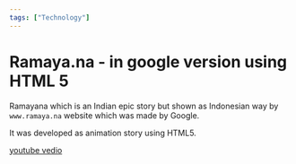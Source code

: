 ```yaml
---
tags: ["Technology"]
---
```


# Ramaya.na - in google version using HTML 5
<!--markdownlint-disable MD013 MD029 MD036 MD024 MD033 MD040 MD042 MD001 MD051 MD025 MD052-->
Ramayana which is an Indian epic story but shown as Indonesian way by `www.ramaya.na` website which was made by Google.

It was developed as animation story using HTML5.

[youtube vedio](http://www.youtube.com/watch?v=LIXDcQ7qbNo?feature=player_detailpage)
